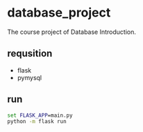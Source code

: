 # database_project

The course project of Database Introduction.

## requsition

+ flask
+ pymysql

## run

``` cmd
set FLASK_APP=main.py
python -m flask run
```

